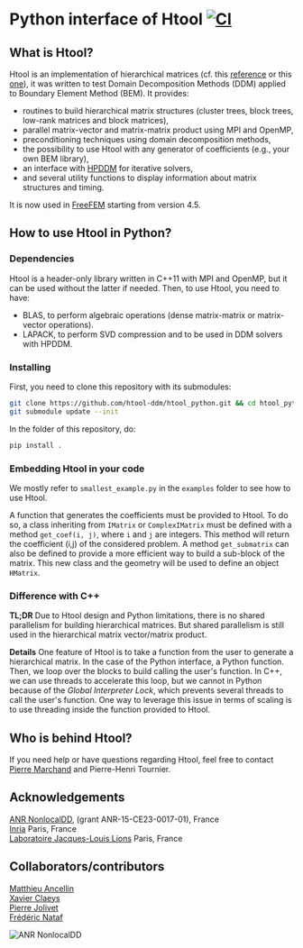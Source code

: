 # Python interface of Htool [![CI](https://github.com/htool-ddm/htool_python/actions/workflows/CI.yml/badge.svg)](https://github.com/htool-ddm/htool_python/actions/workflows/CI.yml)

## What is Htool?

Htool is an implementation of hierarchical matrices (cf. this [reference](http://www.springer.com/gp/book/9783662473238) or this [one](http://www.springer.com/gp/book/9783540771463)), it was written to test Domain Decomposition Methods (DDM) applied to Boundary Element Method (BEM). It provides:

* routines to build hierarchical matrix structures (cluster trees, block trees, low-rank matrices and block matrices),
* parallel matrix-vector and matrix-matrix product using MPI and OpenMP,
* preconditioning techniques using domain decomposition methods,
* the possibility to use Htool with any generator of coefficients (e.g., your own BEM library),
* an interface with [HPDDM](https://github.com/hpddm/hpddm) for iterative solvers,
* and several utility functions to display information about matrix structures and timing.

It is now used in [FreeFEM](https://freefem.org) starting from version 4.5.

## How to use Htool in Python?

### Dependencies

Htool is a header-only library written in C++11 with MPI and OpenMP, but it can be used without the latter if needed. Then, to use Htool, you need to have:

* BLAS, to perform algebraic operations (dense matrix-matrix or matrix-vector operations).
* LAPACK, to perform SVD compression and to be used in DDM solvers with HPDDM.

### Installing

First, you need to clone this repository with its submodules:

```bash
git clone https://github.com/htool-ddm/htool_python.git && cd htool_python
git submodule update --init
```

In the folder of this repository, do:

```bash
pip install .
```

### Embedding Htool in your code

We mostly refer to `smallest_example.py` in the `examples` folder to see how to use Htool.

A function that generates the coefficients must be provided to Htool. To do so, a class inheriting from `IMatrix` or `ComplexIMatrix` must be defined with a method `get_coef(i, j)`, where `i` and `j` are integers. This method will return the coefficient (i,j) of the considered problem. A method `get_submatrix` can also be defined to provide a more efficient way to build a sub-block of the matrix. This new class and the geometry will be used to define an object `HMatrix`.

### Difference with C++

**TL;DR** Due to Htool design and Python limitations, there is no shared parallelism for building hierarchical matrices. But shared parallelism is still used in the hierarchical matrix vector/matrix product.

**Details** One feature of Htool is to take a function from the user to generate a hierarchical matrix. In the case of the Python interface, a Python function. Then, we loop over the blocks to build calling the user's function. In C++, we can use threads to accelerate this loop, but we cannot in Python because of the *Global Interpreter Lock*, which prevents several threads to call the user's function. One way to leverage this issue in terms of scaling is to use threading inside the function provided to Htool.

## Who is behind Htool?

If you need help or have questions regarding Htool, feel free to contact [Pierre Marchand](https://www.ljll.math.upmc.fr/marchandp/) and Pierre-Henri Tournier.

## Acknowledgements

[ANR NonlocalDD](https://www.ljll.math.upmc.fr/~claeys/nonlocaldd/index.html), (grant ANR-15-CE23-0017-01), France  
[Inria](http://www.inria.fr/en/) Paris, France  
[Laboratoire Jacques-Louis Lions](https://www.ljll.math.upmc.fr/en/) Paris, France  

## Collaborators/contributors

[Matthieu Ancellin](https://ancell.in)  
[Xavier Claeys](https://www.ljll.math.upmc.fr/~claeys/)  
[Pierre Jolivet](http://jolivet.perso.enseeiht.fr/)  
[Frédéric Nataf](https://www.ljll.math.upmc.fr/nataf/)

![ANR NonlocalDD](figures/anr_nonlocaldd.png)
